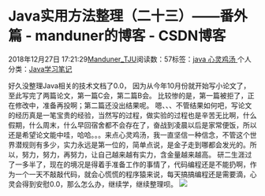 
# Java实用方法整理（二十三）——番外篇 - manduner的博客 - CSDN博客


2018年12月27日 17:21:29[Manduner_TJU](https://me.csdn.net/manduner)阅读数：57标签：[java																](https://so.csdn.net/so/search/s.do?q=java&t=blog)[心灵鸡汤																](https://so.csdn.net/so/search/s.do?q=心灵鸡汤&t=blog)[
							](https://so.csdn.net/so/search/s.do?q=java&t=blog)个人分类：[Java学习笔记																](https://blog.csdn.net/manduner/article/category/7486695)


好久没整理Java相关的技术文档了0.0， 因为从今年10月份就开始写小论文了，至此写完了两篇论文，第一篇C会，第二篇B会。 比较惨的是，第一篇被拒了，正在修改中，准备再投啊；第二篇还没出结果呢。
嗯、、、不管结果如何吧，写论文的经历真是一笔宝贵的经验，当然写的过程，做实验的过程也是辛苦无比啊，什么假期，什么周末，什么早回宿舍都不会存在了，奋战到凌晨以后是家常便饭，所以还是希望论文能中哇，哈哈。。。来点心灵鸡汤，我一直坚信一种信念，不管这个世界潜规则有多少，实力永远是第一位的，简单点说，是金子走到哪都会发光的。所以，努力，努力，再努力，让自己越来越有实力，含金量越来越高。
研二生涯过了一多半了，现在的境况是得着手准备工作的事情了，代码编程还是不能扔啊，作为一个一天不敲敲代码，就会心慌慌的程序猿来说，每天搞搞编程还是需要滴，心灵会得到安慰0.0，那么怎么办，继续学，继续整理呗。
![](https://img-blog.csdnimg.cn/20181227172449989.jpg?x-oss-process=image/watermark,type_ZmFuZ3poZW5naGVpdGk,shadow_10,text_aHR0cHM6Ly9ibG9nLmNzZG4ubmV0L21hbmR1bmVy,size_16,color_FFFFFF,t_70)


